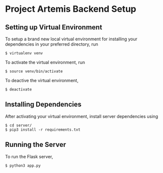 # Project Artemis Backend Setup

## Setting up Virtual Environment

To setup a brand new local virtual environment for installing your dependencies in your preferred directory, run

    $ virtualenv venv

To activate the virtual environment, run

    $ source venv/bin/activate

To deactive the virtual environment,

    $ deactivate

## Installing Dependencies

After activating your virtual environment, install server dependencies using

    $ cd server/
    $ pip3 install -r requirements.txt

## Running the Server

To run the Flask server,

    $ python3 app.py
